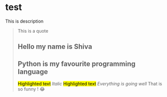 #  test
This is description
> This is a quote
> ## Hello my name is Shiva
> ## Python is my favourite programming language 
> <mark style="background-color: #FFFF00">Highlighted text</mark>
> _Italic_
> <mark style="background-color: #FFFF00">Highlighted text</mark>
> *Everything is going well*
That is so funny ! :joy:
